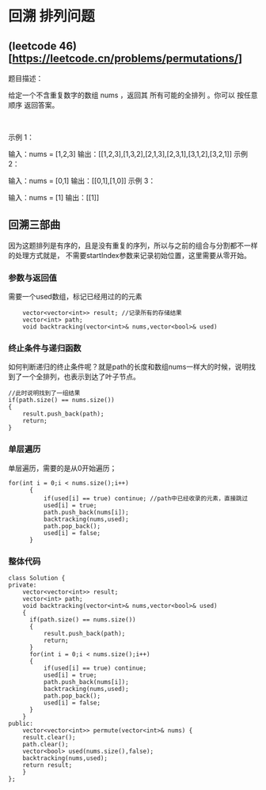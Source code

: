 # 回溯 排列问题

## (leetcode 46)[https://leetcode.cn/problems/permutations/]
题目描述：

给定一个不含重复数字的数组 nums ，返回其 所有可能的全排列 。你可以 按任意顺序 返回答案。

 

示例 1：

输入：nums = \[1,2,3]
输出：\[[1,2,3],[1,3,2],[2,1,3],[2,3,1],[3,1,2],[3,2,1]]
示例 2：

输入：nums = [0,1]
输出：\[[0,1],[1,0]]
示例 3：

输入：nums = [1]
输出：\[[1]]
 
## 回溯三部曲
因为这题排列是有序的，且是没有重复的序列，所以与之前的组合与分割都不一样的处理方式就是，
不需要startIndex参数来记录初始位置，这里需要从零开始。
### 参数与返回值
需要一个used数组，标记已经用过的的元素
```
    vector<vector<int>> result; //记录所有的存储结果
    vector<int> path;
    void backtracking(vector<int>& nums,vector<bool>& used)
```

### 终止条件与递归函数
如何判断递归的终止条件呢？就是path的长度和数组nums一样大的时候，说明找到了一个全排列，也表示到达了叶子节点。
```
//此时说明找到了一组结果
if(path.size() == nums.size())
{
    result.push_back(path);
    return;
}
```

### 单层遍历
单层遍历，需要的是从0开始遍历；
```
for(int i = 0;i < nums.size();i++)
      {
          if(used[i] == true) continue; //path中已经收录的元素，直接跳过
          used[i] = true;
          path.push_back(nums[i]);
          backtracking(nums,used);
          path.pop_back();
          used[i] = false;
      }
```
### 整体代码

```
class Solution {
private:
    vector<vector<int>> result;
    vector<int> path;
    void backtracking(vector<int>& nums,vector<bool>& used)
    {
      if(path.size() == nums.size())
      {
          result.push_back(path);
          return;
      }
      for(int i = 0;i < nums.size();i++)
      {
          if(used[i] == true) continue;
          used[i] = true;
          path.push_back(nums[i]);
          backtracking(nums,used);
          path.pop_back();
          used[i] = false;
      }
    }
public:
    vector<vector<int>> permute(vector<int>& nums) {
    result.clear();
    path.clear();
    vector<bool> used(nums.size(),false);
    backtracking(nums,used);
    return result;
    }
};
```